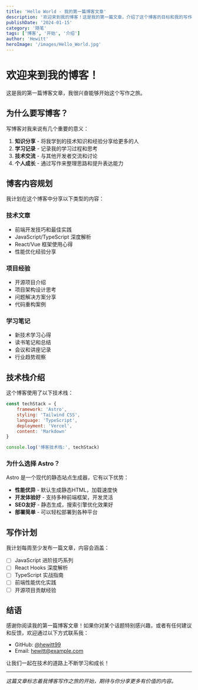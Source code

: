 ```yaml
---
title: 'Hello World - 我的第一篇博客文章'
description: '欢迎来到我的博客！这是我的第一篇文章，介绍了这个博客的目标和我的写作计划。'
publishDate: '2024-01-15'
category: '随笔'
tags: ['博客', '开始', '介绍']
author: 'Hewitt'
heroImage: '/images/Hello_World.jpg'
---
```


# 欢迎来到我的博客！

这是我的第一篇博客文章，我很兴奋能够开始这个写作之旅。

## 为什么要写博客？

写博客对我来说有几个重要的意义：

1. **知识分享** - 将我学到的技术知识和经验分享给更多的人
2. **学习记录** - 记录我的学习过程和思考
3. **技术交流** - 与其他开发者交流和讨论
4. **个人成长** - 通过写作来整理思路和提升表达能力

## 博客内容规划

我计划在这个博客中分享以下类型的内容：

### 技术文章

- 前端开发技巧和最佳实践
- JavaScript/TypeScript 深度解析
- React/Vue 框架使用心得
- 性能优化经验分享

### 项目经验

- 开源项目介绍
- 项目架构设计思考
- 问题解决方案分享
- 代码重构案例

### 学习笔记

- 新技术学习心得
- 读书笔记和总结
- 会议和讲座记录
- 行业趋势观察

## 技术栈介绍

这个博客使用了以下技术栈：

```javascript
const techStack = {
	framework: 'Astro',
	styling: 'Tailwind CSS',
	language: 'TypeScript',
	deployment: 'Vercel',
	content: 'Markdown'
}

console.log('博客技术栈:', techStack)
```

### 为什么选择 Astro？

Astro 是一个现代的静态站点生成器，它有以下优势：

- **性能优异** - 默认生成静态HTML，加载速度快
- **开发体验好** - 支持多种前端框架，开发灵活
- **SEO友好** - 静态生成，搜索引擎优化效果好
- **部署简单** - 可以轻松部署到各种平台

## 写作计划

我计划每周至少发布一篇文章，内容会涵盖：

- [ ] JavaScript 进阶技巧系列
- [ ] React Hooks 深度解析
- [ ] TypeScript 实战指南
- [ ] 前端性能优化实践
- [ ] 开源项目贡献经验

## 结语

感谢你阅读我的第一篇博客文章！如果你对某个话题特别感兴趣，或者有任何建议和反馈，欢迎通过以下方式联系我：

- GitHub: [@hewitt99](https://github.com/hewitt99)
- Email: hewitt@example.com

让我们一起在技术的道路上不断学习和成长！

---

_这篇文章标志着我博客写作之旅的开始，期待与你分享更多有价值的内容。_
